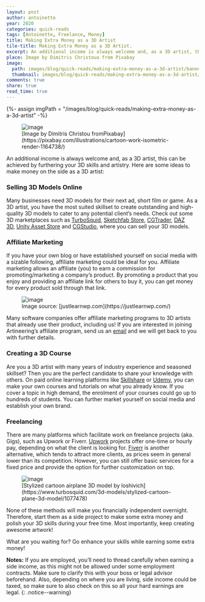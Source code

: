 ```yaml
---
layout: post
author: antoinette
year: 2020
categories: quick-reads
tags: [Antoinette, Freelance, Money]
title: Making Extra Money as a 3D Artist
tile-title: Making Extra Money as a 3D Artist.
excerpt: An additional income is always welcome and, as a 3D artist, this can be achieved by furthering your 3D skills and artistry. Here are some ideas to make money on the side as a 3D artist.
place: Image by Dimitris Christoua from Pixabay
image:
  path: images/blog/quick-reads/making-extra-money-as-a-3d-artist/banner.jpg
  thumbnail: images/blog/quick-reads/making-extra-money-as-a-3d-artist/banner.jpg
comments: true
share: true
read_time: true
---
```

{%- assign imgPath = "/images/blog/quick-reads/making-extra-money-as-a-3d-artist" -%}

<!-- Article Banner -->
<figure class="align-center">
	<img src="{{imgPath}}/banner.jpg" alt="image">
  <figcaption markdown="1">
[Image by Dimitris Christou fromPixabay](https://pixabay.com/illustrations/cartoon-work-isometric-render-1164738/)
</figcaption>
  </figure>

An additional income is always welcome and, as a 3D artist, this can be achieved by furthering your 3D skills and artistry. Here are some ideas to make money on the side as a 3D artist:

### Selling 3D Models Online
Many businesses need 3D models for their next ad, short film or game. As a 3D artist, you have the most suited skillset to create outstanding and high-quality 3D models to cater to any potential client’s needs. Check out some 3D marketplaces such as [TurboSquid](https://www.turbosquid.com/), [Sketchfab Store](https://sketchfab.com/store), [CGTrader](https://www.cgtrader.com/), [DAZ 3D](https://www.daz3d.com/shop/), [Unity Asset Store](https://assetstore.unity.com/) and [CGStudio](https://www.cgstudio.com/), where you can sell your 3D models.

### Affiliate Marketing
If you have your own blog or have established yourself on social media with a sizable following, affiliate marketing could be ideal for you. Affiliate marketing allows an affiliate (you) to earn a commission for promoting/marketing a company’s product. By promoting a product that you enjoy and providing an affiliate link for others to buy it, you can get money for every product sold through that link.

<!-- Affiliate Graphic -->
<figure class="align-center">
	<img src="{{imgPath}}/how-affiliate-marketing-works.png" alt="image">
  <figcaption markdown="1">
Image source: [justlearnwp.com](https://justlearnwp.com/)
  </figcaption>
</figure>

Many software companies offer affiliate marketing programs to 3D artists that already use their product, including us! If you are interested in joining Artineering’s affiliate program, send us an [email](mailto:affiliate@artineering.io) and we will get back to you with further details.

### Creating a 3D Course
Are you a 3D artist with many years of industry experience and seasoned skillset? Then you are the perfect candidate to share your knowledge with others. On paid online learning platforms like [Skillshare](https://www.skillshare.com/) or [Udemy](https://www.udemy.com/), you can make your own courses and tutorials on what you already know. If you cover a topic in high demand, the enrolment of your courses could go up to hundreds of students. You can further market yourself  on social media and establish your own brand.

### Freelancing
There are many platforms which facilitate work on freelance projects (aka. Gigs), such as Upwork or Fiverr. [Upwork](https://www.upwork.com/) projects offer one-time or hourly pay, depending on what the client is looking for. [Fiverr](https://www.fiverr.com/) is another alternative, which tends to attract more clients, as prices seem in general lower than its competition. However, you can still offer basic services for a fixed price and provide the option for further customization on top.

<!-- Article Image -->
<figure class="align-center">
	<img src="{{imgPath}}/stylized-cartoon-aeroplane.jpg" alt="image">
  <figcaption markdown="1">
[Stylized cartoon airplane 3D model by loshivich](https://www.turbosquid.com/3d-models/stylized-cartoon-plane-3d-model/1077478)
  </figcaption>
  </figure>

None of these methods will make you financially independent overnight. Therefore, start them as a side project to make some extra money and polish your 3D skills during your free time. Most importantly, keep creating awesome artwork!

What are you waiting for? Go enhance your skills while earning some extra money!

**Notes:** If you are employed, you’ll need to thread carefully when earning a side income, as this might not be allowed under some employment contracts. Make sure to clarify this with your boss or legal advisor beforehand.  Also, depending on where you are living, side income could be taxed, so make sure to also check on this so all your hard earnings are legal.
{: .notice--warning}
